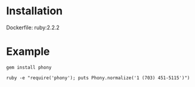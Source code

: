 # Installation

Dockerfile: ruby:2.2.2


# Example

`gem install phony`

`ruby -e "require('phony'); puts Phony.normalize('1 (703) 451-5115')")`
